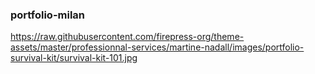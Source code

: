 ### portfolio-milan

https://raw.githubusercontent.com/firepress-org/theme-assets/master/professionnal-services/martine-nadall/images/portfolio-survival-kit/survival-kit-101.jpg
